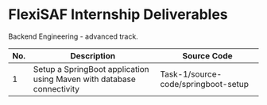 # FlexiSAF Internship Deliverables

Backend Engineering - advanced track.

|  No.     | Description | Source Code |
| -------- | ----------- | ----------- |
| 1        | Setup a SpringBoot application using Maven with database connectivity | Task-1/source-code/springboot-setup |
